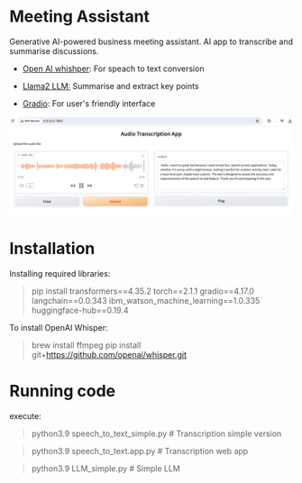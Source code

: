 # Meeting Assistant

Generative AI-powered business meeting assistant.
AI app to transcribe and summarise discussions.

- [Open AI whishper](https://openai.com/index/whisper/): For speach to text conversion

- [Llama2 LLM:](https://llama.meta.com/llama2/) Summarise and extract key points

- [Gradio](https://www.gradio.app/): For user's friendly interface

![AudioTranscriptionApp](https://github.com/MartinezAgullo/GenAI_4_MeetingAssistant/blob/main/Tests/webApp_og.png)


# Installation
Installing required libraries:
> pip install transformers==4.35.2 torch==2.1.1 gradio==4.17.0 langchain==0.0.343 ibm_watson_machine_learning==1.0.335 huggingface-hub==0.19.4


To install OpenAI Whisper:
> brew install ffmpeg
> pip install git+https://github.com/openai/whisper.git


# Running code
execute:
> python3.9 speech_to_text_simple.py # Transcription simple version


<!-- 
output:

'''
Hello, I want to speak fast because I want to test four speech-to-text applications. Today, whether it's sunny, with a slight breeze, making it perfect for outdoor activity, later I plan for a busy local part, maybe even a picnic. The test is designed to assess the accuracy and responsiveness of the speech-to-text feature. Thank you for participating in this test.
'''
-->

> python3.9 speech_to_text.app.py # Transcription web app
 
> python3.9 LLM_simple.py  # Simple LLM

<!-- 

output:
'''
Reading is one of the most efficient ways to gain knowledge and expand your mind. However, not all reading is created equal. Here are some tips to help you read a book effectively:

1. Set goals: Before you start reading, set specific goals for what you want to achieve. Do you want to learn a new skill or gain a deeper understanding of a particular subject? Having clear goals in mind will help you stay focused and motivated throughout the reading process.

[....]

10. Seek out additional resources: Don't be afraid to seek out additional resources to supplement your reading. This could include watching videos, listening to podcasts, or joining online communities related to the subject matter.

By following these tips, you can read a book effectively and get the most out of your reading time. Remember, reading is a lifelong learning process, and the more you practice, the better you'll become at it.
'''
-->